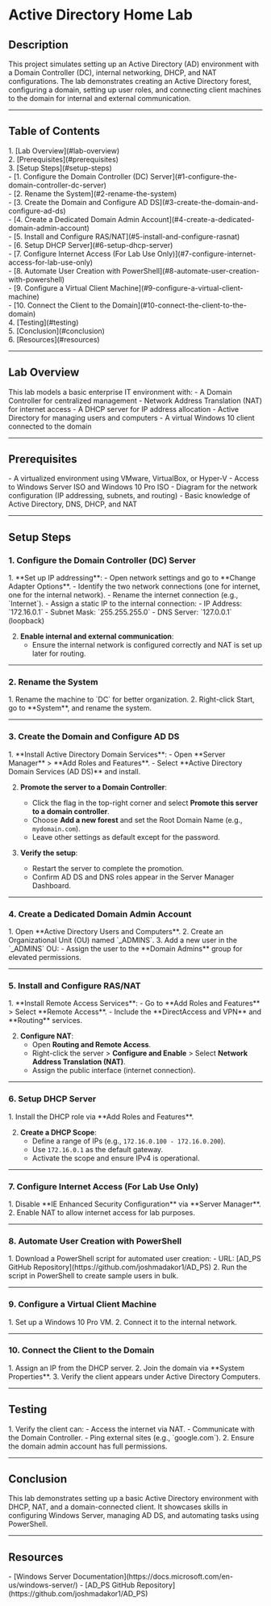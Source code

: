 <h1>Active Directory Home Lab</h1>

<h2>Description</h2>
This project simulates setting up an Active Directory (AD) environment with a Domain Controller (DC), internal networking, DHCP, and NAT configurations. The lab demonstrates creating an Active Directory forest, configuring a domain, setting up user roles, and connecting client machines to the domain for internal and external communication.
<br />

---

<h2>Table of Contents</h2>
1. [Lab Overview](#lab-overview)<br />
2. [Prerequisites](#prerequisites)<br />
3. [Setup Steps](#setup-steps)<br />
   - [1. Configure the Domain Controller (DC) Server](#1-configure-the-domain-controller-dc-server)<br />
   - [2. Rename the System](#2-rename-the-system)<br />
   - [3. Create the Domain and Configure AD DS](#3-create-the-domain-and-configure-ad-ds)<br />
   - [4. Create a Dedicated Domain Admin Account](#4-create-a-dedicated-domain-admin-account)<br />
   - [5. Install and Configure RAS/NAT](#5-install-and-configure-rasnat)<br />
   - [6. Setup DHCP Server](#6-setup-dhcp-server)<br />
   - [7. Configure Internet Access (For Lab Use Only)](#7-configure-internet-access-for-lab-use-only)<br />
   - [8. Automate User Creation with PowerShell](#8-automate-user-creation-with-powershell)<br />
   - [9. Configure a Virtual Client Machine](#9-configure-a-virtual-client-machine)<br />
   - [10. Connect the Client to the Domain](#10-connect-the-client-to-the-domain)<br />
4. [Testing](#testing)<br />
5. [Conclusion](#conclusion)<br />
6. [Resources](#resources)<br />

---

<h2 id="lab-overview">Lab Overview</h2>
This lab models a basic enterprise IT environment with:
- A Domain Controller for centralized management
- Network Address Translation (NAT) for internet access
- A DHCP server for IP address allocation
- Active Directory for managing users and computers
- A virtual Windows 10 client connected to the domain

---

<h2 id="prerequisites">Prerequisites</h2>
- A virtualized environment using VMware, VirtualBox, or Hyper-V
- Access to Windows Server ISO and Windows 10 Pro ISO
- Diagram for the network configuration (IP addressing, subnets, and routing)
- Basic knowledge of Active Directory, DNS, DHCP, and NAT

---

<h2 id="setup-steps">Setup Steps</h2>

<h3 id="1-configure-the-domain-controller-dc-server">1. Configure the Domain Controller (DC) Server</h3>
1. **Set up IP addressing**:
   - Open network settings and go to **Change Adapter Options**.
   - Identify the two network connections (one for internet, one for the internal network).
   - Rename the internet connection (e.g., `Internet`).
   - Assign a static IP to the internal connection:
     - IP Address: `172.16.0.1`
     - Subnet Mask: `255.255.255.0`
     - DNS Server: `127.0.0.1` (loopback)

2. **Enable internal and external communication**:
   - Ensure the internal network is configured correctly and NAT is set up later for routing.

---

<h3 id="2-rename-the-system">2. Rename the System</h3>
1. Rename the machine to `DC` for better organization.
2. Right-click Start, go to **System**, and rename the system.

---

<h3 id="3-create-the-domain-and-configure-ad-ds">3. Create the Domain and Configure AD DS</h3>
1. **Install Active Directory Domain Services**:
   - Open **Server Manager** > **Add Roles and Features**.
   - Select **Active Directory Domain Services (AD DS)** and install.

2. **Promote the server to a Domain Controller**:
   - Click the flag in the top-right corner and select **Promote this server to a domain controller**.
   - Choose **Add a new forest** and set the Root Domain Name (e.g., `mydomain.com`).
   - Leave other settings as default except for the password.

3. **Verify the setup**:
   - Restart the server to complete the promotion.
   - Confirm AD DS and DNS roles appear in the Server Manager Dashboard.

---

<h3 id="4-create-a-dedicated-domain-admin-account">4. Create a Dedicated Domain Admin Account</h3>
1. Open **Active Directory Users and Computers**.
2. Create an Organizational Unit (OU) named `_ADMINS`.
3. Add a new user in the `_ADMINS` OU:
   - Assign the user to the **Domain Admins** group for elevated permissions.

---

<h3 id="5-install-and-configure-rasnat">5. Install and Configure RAS/NAT</h3>
1. **Install Remote Access Services**:
   - Go to **Add Roles and Features** > Select **Remote Access**.
   - Include the **DirectAccess and VPN** and **Routing** services.

2. **Configure NAT**:
   - Open **Routing and Remote Access**.
   - Right-click the server > **Configure and Enable** > Select **Network Address Translation (NAT)**.
   - Assign the public interface (internet connection).

---

<h3 id="6-setup-dhcp-server">6. Setup DHCP Server</h3>
1. Install the DHCP role via **Add Roles and Features**.

2. **Create a DHCP Scope**:
   - Define a range of IPs (e.g., `172.16.0.100 - 172.16.0.200`).
   - Use `172.16.0.1` as the default gateway.
   - Activate the scope and ensure IPv4 is operational.

---

<h3 id="7-configure-internet-access-for-lab-use-only">7. Configure Internet Access (For Lab Use Only)</h3>
1. Disable **IE Enhanced Security Configuration** via **Server Manager**.
2. Enable NAT to allow internet access for lab purposes.

---

<h3 id="8-automate-user-creation-with-powershell">8. Automate User Creation with PowerShell</h3>
1. Download a PowerShell script for automated user creation:
   - URL: [AD_PS GitHub Repository](https://github.com/joshmadakor1/AD_PS)
2. Run the script in PowerShell to create sample users in bulk.

---

<h3 id="9-configure-a-virtual-client-machine">9. Configure a Virtual Client Machine</h3>
1. Set up a Windows 10 Pro VM.
2. Connect it to the internal network.

---

<h3 id="10-connect-the-client-to-the-domain">10. Connect the Client to the Domain</h3>
1. Assign an IP from the DHCP server.
2. Join the domain via **System Properties**.
3. Verify the client appears under Active Directory Computers.

---

<h2 id="testing">Testing</h2>
1. Verify the client can:
   - Access the internet via NAT.
   - Communicate with the Domain Controller.
   - Ping external sites (e.g., `google.com`).
2. Ensure the domain admin account has full permissions.

---

<h2 id="conclusion">Conclusion</h2>
This lab demonstrates setting up a basic Active Directory environment with DHCP, NAT, and a domain-connected client. It showcases skills in configuring Windows Server, managing AD DS, and automating tasks using PowerShell.

---

<h2 id="resources">Resources</h2>
- [Windows Server Documentation](https://docs.microsoft.com/en-us/windows-server/)
- [AD_PS GitHub Repository](https://github.com/joshmadakor1/AD_PS)
